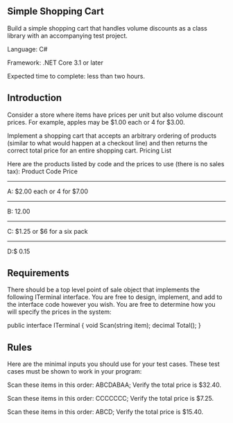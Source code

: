 Simple Shopping Cart
-------------------
Build a simple shopping cart that handles volume discounts as a class library with an accompanying test project.

Language: C#

Framework: .NET Core 3.1 or later

Expected time to complete: less than two hours.

Introduction
------------

Consider a store where items have prices per unit but also volume discount prices. For example, apples may be $1.00 each or 4 for $3.00.

Implement a shopping cart that accepts an arbitrary ordering of products (similar to what would happen at a checkout line) and then returns the correct total price for an entire shopping cart.
Pricing List

Here are the products listed by code and the prices to use (there is no sales tax):
Product Code 	Price
______________________________
A: $2.00 each or 4 for $7.00 
______________________________
B: 12.00                     
______________________________
C: $1.25 or $6 for a six pack 
______________________________
D:$ 0.15                     

Requirements
------------

There should be a top level point of sale object that implements the following ITerminal interface. You are free to design, implement, and add to the interface code however you wish. You are free to determine how you will specify the prices in the system:

public interface ITerminal
{
    void Scan(string item);
    decimal Total();
}

Rules
-----

Here are the minimal inputs you should use for your test cases. These test cases must be shown to work in your program:

Scan these items in this order: ABCDABAA; Verify the total price is $32.40.

Scan these items in this order: CCCCCCC; Verify the total price is $7.25.

Scan these items in this order: ABCD; Verify the total price is $15.40.
